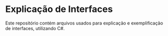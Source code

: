 # Explicação de Interfaces

Este repositório contém arquivos usados para explicação e exemplificação de interfaces, utilizando C#.
